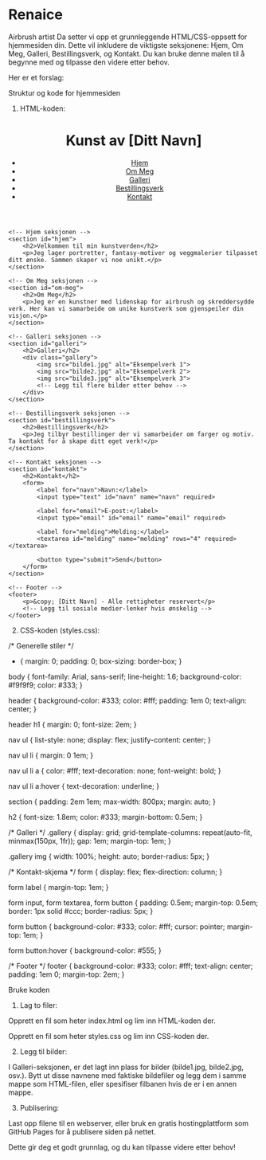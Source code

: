 # Renaice
Airbrush artist
Da setter vi opp et grunnleggende HTML/CSS-oppsett for hjemmesiden din. Dette vil inkludere de viktigste seksjonene: Hjem, Om Meg, Galleri, Bestillingsverk, og Kontakt. Du kan bruke denne malen til å begynne med og tilpasse den videre etter behov.

Her er et forslag:

Struktur og kode for hjemmesiden

1. HTML-koden:

<!DOCTYPE html>
<html lang="no">
<head>
    <meta charset="UTF-8">
    <meta name="viewport" content="width=device-width, initial-scale=1.0">
    <title>Kunsterens Hjemmeside</title>
    <link rel="stylesheet" href="styles.css">
</head>
<body>
    <!-- Header og navigasjon -->
    <header>
        <h1>Kunst av [Ditt Navn]</h1>
        <nav>
            <ul>
                <li><a href="#hjem">Hjem</a></li>
                <li><a href="#om-meg">Om Meg</a></li>
                <li><a href="#galleri">Galleri</a></li>
                <li><a href="#bestillingsverk">Bestillingsverk</a></li>
                <li><a href="#kontakt">Kontakt</a></li>
            </ul>
        </nav>
    </header>

    <!-- Hjem seksjonen -->
    <section id="hjem">
        <h2>Velkommen til min kunstverden</h2>
        <p>Jeg lager portretter, fantasy-motiver og veggmalerier tilpasset ditt ønske. Sammen skaper vi noe unikt.</p>
    </section>

    <!-- Om Meg seksjonen -->
    <section id="om-meg">
        <h2>Om Meg</h2>
        <p>Jeg er en kunstner med lidenskap for airbrush og skreddersydde verk. Her kan vi samarbeide om unike kunstverk som gjenspeiler din visjon.</p>
    </section>

    <!-- Galleri seksjonen -->
    <section id="galleri">
        <h2>Galleri</h2>
        <div class="gallery">
            <img src="bilde1.jpg" alt="Eksempelverk 1">
            <img src="bilde2.jpg" alt="Eksempelverk 2">
            <img src="bilde3.jpg" alt="Eksempelverk 3">
            <!-- Legg til flere bilder etter behov -->
        </div>
    </section>

    <!-- Bestillingsverk seksjonen -->
    <section id="bestillingsverk">
        <h2>Bestillingsverk</h2>
        <p>Jeg tilbyr bestillinger der vi samarbeider om farger og motiv. Ta kontakt for å skape ditt eget verk!</p>
    </section>

    <!-- Kontakt seksjonen -->
    <section id="kontakt">
        <h2>Kontakt</h2>
        <form>
            <label for="navn">Navn:</label>
            <input type="text" id="navn" name="navn" required>

            <label for="email">E-post:</label>
            <input type="email" id="email" name="email" required>

            <label for="melding">Melding:</label>
            <textarea id="melding" name="melding" rows="4" required></textarea>

            <button type="submit">Send</button>
        </form>
    </section>

    <!-- Footer -->
    <footer>
        <p>&copy; [Ditt Navn] - Alle rettigheter reservert</p>
        <!-- Legg til sosiale medier-lenker hvis ønskelig -->
    </footer>
</body>
</html>

2. CSS-koden (styles.css):

/* Generelle stiler */
* {
    margin: 0;
    padding: 0;
    box-sizing: border-box;
}

body {
    font-family: Arial, sans-serif;
    line-height: 1.6;
    background-color: #f9f9f9;
    color: #333;
}

header {
    background-color: #333;
    color: #fff;
    padding: 1em 0;
    text-align: center;
}

header h1 {
    margin: 0;
    font-size: 2em;
}

nav ul {
    list-style: none;
    display: flex;
    justify-content: center;
}

nav ul li {
    margin: 0 1em;
}

nav ul li a {
    color: #fff;
    text-decoration: none;
    font-weight: bold;
}

nav ul li a:hover {
    text-decoration: underline;
}

section {
    padding: 2em 1em;
    max-width: 800px;
    margin: auto;
}

h2 {
    font-size: 1.8em;
    color: #333;
    margin-bottom: 0.5em;
}

/* Galleri */
.gallery {
    display: grid;
    grid-template-columns: repeat(auto-fit, minmax(150px, 1fr));
    gap: 1em;
    margin-top: 1em;
}

.gallery img {
    width: 100%;
    height: auto;
    border-radius: 5px;
}

/* Kontakt-skjema */
form {
    display: flex;
    flex-direction: column;
}

form label {
    margin-top: 1em;
}

form input, form textarea, form button {
    padding: 0.5em;
    margin-top: 0.5em;
    border: 1px solid #ccc;
    border-radius: 5px;
}

form button {
    background-color: #333;
    color: #fff;
    cursor: pointer;
    margin-top: 1em;
}

form button:hover {
    background-color: #555;
}

/* Footer */
footer {
    background-color: #333;
    color: #fff;
    text-align: center;
    padding: 1em 0;
    margin-top: 2em;
}

Bruke koden

1. Lag to filer:

Opprett en fil som heter index.html og lim inn HTML-koden der.

Opprett en fil som heter styles.css og lim inn CSS-koden der.



2. Legg til bilder:

I Galleri-seksjonen, er det lagt inn plass for bilder (bilde1.jpg, bilde2.jpg, osv.). Bytt ut disse navnene med faktiske bildefiler og legg dem i samme mappe som HTML-filen, eller spesifiser filbanen hvis de er i en annen mappe.



3. Publisering:

Last opp filene til en webserver, eller bruk en gratis hostingplattform som GitHub Pages for å publisere siden på nettet.




Dette gir deg et godt grunnlag, og du kan tilpasse videre etter behov!


